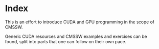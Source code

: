 # Index

<!-- I wasn't sure how to start knowledge transfer. -->

<!-- In this previous approach I started creating a course to cover `CUDA` basics and make the reader familiar with `CMSSW`. -->

<!-- It was the wrong approach.

No one told me so, not because they didn't see what I was doing, but because they didn't know what I should be doing.

It is hard when there is no management or the management doesn't know what should happen. One could argue that the two are the same.

So I won't be the one creating already available content for some people not doing their part of the work using already existing resources.  -->

<!-- Don't worry A, you did an awesome job, even if you don't realize it now :) -->

This is an effort to introduce CUDA and GPU programming in the scope of CMSSW.

Generic CUDA resources and CMSSW examples and exercises can be found, split into
parts that one can follow on their own pace.
